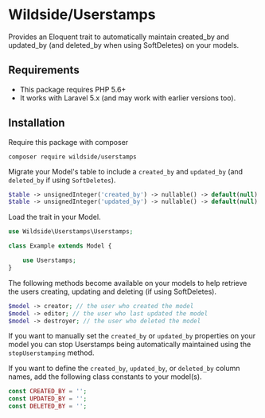 # Wildside/Userstamps

Provides an Eloquent trait to automatically maintain created_by and updated_by (and deleted_by when using SoftDeletes) on your models.

## Requirements

* This package requires PHP 5.6+
* It works with Laravel 5.x (and may work with earlier versions too).

## Installation

Require this package with composer

````
composer require wildside/userstamps
````

Migrate your Model's table to include a `created_by` and `updated_by` (and `deleted_by` if using `SoftDeletes`).

```php
$table -> unsignedInteger('created_by') -> nullable() -> default(null) -> after('created_at');
$table -> unsignedInteger('updated_by') -> nullable() -> default(null) -> after('updated_at');
```

Load the trait in your Model.

```php
use Wildside\Userstamps\Userstamps;

class Example extends Model {

    use Userstamps;
}
```

The following methods become available on your models to help retrieve the users creating, updating and deleting (if using SoftDeletes).

```php
$model -> creator; // the user who created the model
$model -> editor; // the user who last updated the model
$model -> destroyer; // the user who deleted the model
```

If you want to manually set the `created_by` or `updated_by` properties on your model you can stop Userstamps being automatically maintained using the `stopUserstamping` method.

If you want to define the `created_by`, `updated_by`, or `deleted_by` column names, add the following class constants to your model(s).
```php
const CREATED_BY = '';
const UPDATED_BY = '';
const DELETED_BY = '';
